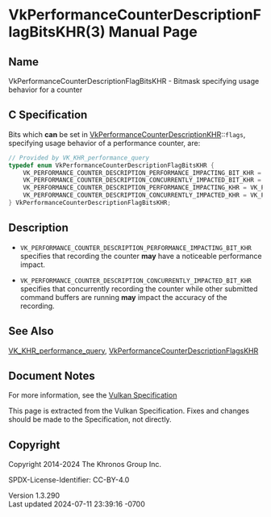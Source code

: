 # VkPerformanceCounterDescriptionFlagBitsKHR(3) Manual Page

## Name

VkPerformanceCounterDescriptionFlagBitsKHR - Bitmask specifying usage
behavior for a counter



## <a href="#_c_specification" class="anchor"></a>C Specification

Bits which **can** be set in
[VkPerformanceCounterDescriptionKHR](https://registry.khronos.org/vulkan/specs/1.3-extensions/man/html/VkPerformanceCounterDescriptionKHR.html)::`flags`,
specifying usage behavior of a performance counter, are:

``` c
// Provided by VK_KHR_performance_query
typedef enum VkPerformanceCounterDescriptionFlagBitsKHR {
    VK_PERFORMANCE_COUNTER_DESCRIPTION_PERFORMANCE_IMPACTING_BIT_KHR = 0x00000001,
    VK_PERFORMANCE_COUNTER_DESCRIPTION_CONCURRENTLY_IMPACTED_BIT_KHR = 0x00000002,
    VK_PERFORMANCE_COUNTER_DESCRIPTION_PERFORMANCE_IMPACTING_KHR = VK_PERFORMANCE_COUNTER_DESCRIPTION_PERFORMANCE_IMPACTING_BIT_KHR,
    VK_PERFORMANCE_COUNTER_DESCRIPTION_CONCURRENTLY_IMPACTED_KHR = VK_PERFORMANCE_COUNTER_DESCRIPTION_CONCURRENTLY_IMPACTED_BIT_KHR,
} VkPerformanceCounterDescriptionFlagBitsKHR;
```

## <a href="#_description" class="anchor"></a>Description

- `VK_PERFORMANCE_COUNTER_DESCRIPTION_PERFORMANCE_IMPACTING_BIT_KHR`
  specifies that recording the counter **may** have a noticeable
  performance impact.

- `VK_PERFORMANCE_COUNTER_DESCRIPTION_CONCURRENTLY_IMPACTED_BIT_KHR`
  specifies that concurrently recording the counter while other
  submitted command buffers are running **may** impact the accuracy of
  the recording.

## <a href="#_see_also" class="anchor"></a>See Also

[VK_KHR_performance_query](https://registry.khronos.org/vulkan/specs/1.3-extensions/man/html/VK_KHR_performance_query.html),
[VkPerformanceCounterDescriptionFlagsKHR](https://registry.khronos.org/vulkan/specs/1.3-extensions/man/html/VkPerformanceCounterDescriptionFlagsKHR.html)

## <a href="#_document_notes" class="anchor"></a>Document Notes

For more information, see the <a
href="https://registry.khronos.org/vulkan/specs/1.3-extensions/html/vkspec.html#VkPerformanceCounterDescriptionFlagBitsKHR"
target="_blank" rel="noopener">Vulkan Specification</a>

This page is extracted from the Vulkan Specification. Fixes and changes
should be made to the Specification, not directly.

## <a href="#_copyright" class="anchor"></a>Copyright

Copyright 2014-2024 The Khronos Group Inc.

SPDX-License-Identifier: CC-BY-4.0

Version 1.3.290  
Last updated 2024-07-11 23:39:16 -0700

